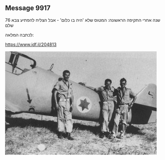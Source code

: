 ## Message 9917

76 שנה אחרי התקיפה הראשונה:
המטוס שלא 'היה בו כלום' - אבל הצליח להפתיע צבא שלם

לכתבה המלאה:

https://www.idf.il/204813

![Photo](./9917/9917_photo.jpg)
